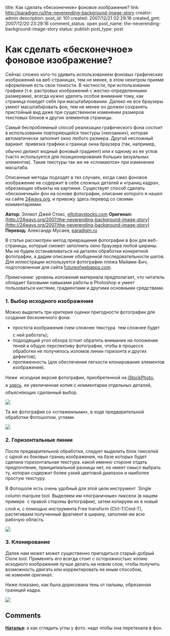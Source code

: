 title: Как сделать «бесконечное» фоновое изображение?
link: http://paradigm.ru/the-neverending-background-image-story
creator: admin
description: 
post_id: 101
created: 2007/12/21 02:29:16
created_gmt: 2007/12/20 23:29:16
comment_status: open
post_name: the-neverending-background-image-story
status: publish
post_type: post

# Как сделать «бесконечное» фоновое изображение?

Сейчас сложно кого-то удивить использованием фоновых графических изображений на веб-страницах, тем не менее, в этом нехитром приеме оформления есть свои тонкости. В частности, при использовании графики (т.е. растровых изображений с жестко-определенными размерами), всегда нужно уделять особое внимание тому, как страница поведет себя при масштабировании. Далеко не все браузеры умеют масштабировать фон, тем не менее он должен сохранять пристойный вид даже при существенном изменении размеров текстовых блоков и других элементов страницы.

Самый беспроблемный способ реализации графического фона состоит в использовании повторяющейся текстуры («мозаики»), которая автоматически заполнит окно любого размера. Другой несложный вариант  привязка графики к границе окна браузера (так, например, обычно делают модный фоновый градиент) или к одному из ее углов (часто используется для позиционирования больших визуальных элементов). Такие текстуры так же не «сломаются» при изменении масштаба.

Описанные методы подходят в тех случаях, когда само фоновое изображение не содержит в себе сложных деталей и «границ кадра», обрезающих объекты на картинке. Существует способ сделать «бесконечный» фон на основе фотографии, описание которого я нашел на сайте [24ways.org](http://24ways.org), и привожу здесь перевод со своими комментариями. 

**Автор:** Эллиот Джей Стокс, [elliotjaystocks.com](http://elliotjaystocks.com) **Оригинал:** [http://24ways.org/2007/the-neverending-background-image-story](http://24ways.org/2007/the-neverending-background-image-story) **Перевод:** Александр Мусаев, [paradigm.ru]()

В статье рассмотрен метод превращения фотографии в фон для веб-страницы, который сможет заполнить окно браузера любой ширины. Мы не будем останавливаться на деталях обработки конкретной фотографии, а дадим описание обобщенной последовательности шагов. Для иллюстрации используется фотографии пляжа Майами-Бич, подготовленная для сайта [futureofwebapps.com](http://futureofwebapps.com).

_Примечание:_ уровень изложения материала предполагает, что читатель обладает базовыми навыками работы в Photoshop и умеет пользоваться кистями, градиентами и другими основными средствами.

### 1. Выбор исходного изображения

Можно выделить три критерия оценки пригодности фотографии для создания бесконечного фона:

  * простота изображения (чем сложнее текстура  тем сложнее будет с ней работать);
  * подходящий угол обзора (стоит обратить внимание на положение теней и общую перспективу фотографии, чтобы в процессе обработки не получилось изломов линии горизонта и других дефектов);
  * протяженность (для обеспечения легкости клонирования элементов изображения).

Ниже  исходная версия фотографии, приобретенной на [iStockPhoto](http://istockphoto.com), а [здесь](http://media.24ways.org/2007/03/step01-diagram.jpg)  ее увеличенная копия с комментарии отдельных деталей, объясняющих сделанный выбор.

![](/;-\)/2007/12/01.jpg)

Та же фотография со «сглаженными», в ходе предварительной обработки Фотошопом, углами.

![](http://a.paradigm.ru/2007/12/02.jpg)

### 2. Горизонтальные линии

После предварительной обработки, следует выделить блок пикселей с одной из боковых границ изображения, на базе которых будет сделана горизонтальная текстура. какой именно стороне отдать предпочтение, принципиальной разницы нет, но имеет смысл выбрать ту, которая содержит более узкий цветовой диапазон и наиболее простую текстуру.

В Фотошопе есть очень удобный для этой цели инструмент  Single column marquee tool. Выделяем им «пограничные» пиксели (в нашем примере  с правой стороны фотографии), затем копируем их в новый слой и, с помощью инструмента Free transform (Ctrl-T/Cmd-T), растягиваем полученный фрагмент в ширину, заполняя им всю рабочую область.

![](http://b.paradigm.ru/2007/12/031.jpg)

### 3. Клонирование

Далее нам может может существенно пригодиться старый-добрый Clone tool. Применять его всегда стоит с осторожностью: копию исходного изображения лучше делать на новом слое, чтобы получить возможность двигать или корректировать ее иным способом, не изменяя оригинал.

Ниже показано, как была дорисована тень от пальмы, обрезанная границей кадра.

![](http://a.paradigm.ru/2007/12/041.jpg)

## Comments

**[Наталья](#62599 "2012/01/11 14:21:12"):** а как сгладить углы у фото. надо чтобы она перетекала в фон.

